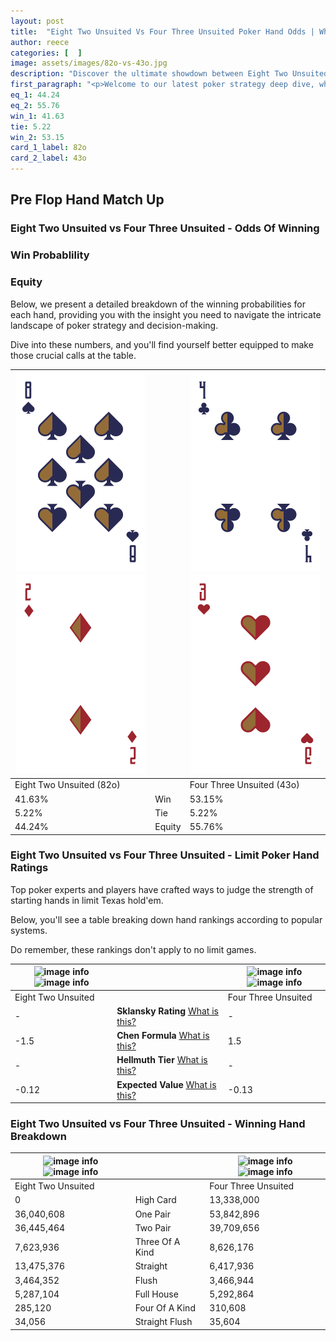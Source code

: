 ```yaml
---
layout: post
title:  "Eight Two Unsuited Vs Four Three Unsuited Poker Hand Odds | Which Is The Better Hand In Poker? A Complete Guide"
author: reece
categories: [  ]
image: assets/images/82o-vs-43o.jpg
description: "Discover the ultimate showdown between Eight Two Unsuited and Four Three Unsuited in poker! Uncover the odds, strategies, and scenarios where one hand triumphs over the other. Get ready to up your poker game with this thrilling analysis."
first_paragraph: "<p>Welcome to our latest poker strategy deep dive, where we're pitting two distinct hands against each other in a high-stakes showdown: Eight Two Unsuited vs Four Three Unsuited.</p><p>In the dynamic world of poker, every decision counts, and knowing which hand holds the upper hand is key to your success at the table.</p><p>In this article, we'll dissect these two hands, explore the scenarios where one dominates the other, and equip you with the knowledge to make strategic choices that can tip the odds in your favor.</p><p>Get ready to unravel the intriguing dynamics of these poker hands and elevate your game to new heights.</p>"
eq_1: 44.24
eq_2: 55.76
win_1: 41.63
tie: 5.22
win_2: 53.15
card_1_label: 82o
card_2_label: 43o
---
```




[comment]: # (sp0)

## Pre Flop Hand Match Up

<div class="table hand-ratings" markdown="1"> 



### Eight Two Unsuited vs Four Three Unsuited - Odds Of Winning


  
<div class="row graphs"> 
<div class="col-lg-6">
    <h3>Win Probablility</h3>
    <canvas id="WinChart"></canvas>
</div>
<div class="col-lg-6">
    <h3>Equity</h3>
    <canvas id="EquityChart"></canvas>
</div>
</div>

  Below, we present a detailed breakdown of the winning probabilities for each hand, providing you with the insight you need to navigate the intricate landscape of poker strategy and decision-making. 

Dive into these numbers, and you'll find yourself better equipped to make those crucial calls at the table.


    
| ![image info](assets/images/hand1/8.png) ![image info](assets/images/hand1/2o.png) |  | ![image info](assets/images/hand2/4.png) ![image info](assets/images/hand2/3o.png) |
| -------- | -------- | -------- |
| Eight Two Unsuited (82o) |  | Four Three Unsuited (43o) |
| 41.63% | Win | 53.15% |
| 5.22% | Tie | 5.22% |
| 44.24% | Equity | 55.76% |




[comment]: # (sp1)



### Eight Two Unsuited vs Four Three Unsuited - Limit Poker Hand Ratings

Top poker experts and players have crafted ways to judge the strength of starting hands in limit Texas hold'em. 

Below, you'll see a table breaking down hand rankings according to popular systems. 

Do remember, these rankings don't apply to no limit games.


    
| ![image info](https://www.riverpairs.com/assets/images/hand1/8.png) ![image info](https://www.riverpairs.com/assets/images/hand1/2o.png) |  | ![image info](https://www.riverpairs.com/assets/images/hand2/4.png) ![image info](https://www.riverpairs.com/assets/images/hand2/3o.png) |
| -------- | -------- | -------- |
| Eight Two Unsuited |  | Four Three Unsuited |
| - | **Sklansky Rating** [What is this?](/sklansky-rating-explained) | - |
| -1.5 | **Chen Formula** [What is this?](/chen-formula-explained) | 1.5 |
| - | **Hellmuth Tier** [What is this?](/Hellmuth-tier-explained) | - |
| -0.12 | **Expected Value** [What is this?](/expected-value-explained) | -0.13 |




[comment]: # (sp2)



### Eight Two Unsuited vs Four Three Unsuited - Winning Hand Breakdown


    
| ![image info](https://www.riverpairs.com/assets/images/hand1/8.png) ![image info](https://www.riverpairs.com/assets/images/hand1/2o.png) |  | ![image info](https://www.riverpairs.com/assets/images/hand2/4.png) ![image info](https://www.riverpairs.com/assets/images/hand2/3o.png) |
| -------- | -------- | -------- |
| Eight Two Unsuited |  | Four Three Unsuited |
| 0 | High Card | 13,338,000 |
| 36,040,608 | One Pair | 53,842,896 |
| 36,445,464 | Two Pair | 39,709,656 |
| 7,623,936 | Three Of A Kind | 8,626,176 |
| 13,475,376 | Straight | 6,417,936 |
| 3,464,352 | Flush | 3,466,944 |
| 5,287,104 | Full House | 5,292,864 |
| 285,120 | Four Of A Kind | 310,608 |
| 34,056 | Straight Flush | 35,604 |




[comment]: # (sp3)



</div>

[comment]: # (sp4)



[comment]: # (sp5)

